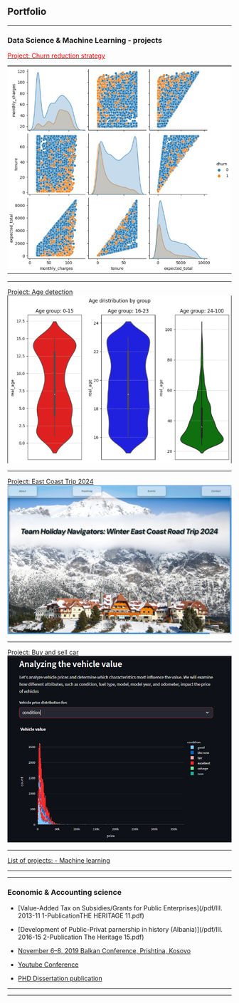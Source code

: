 ## Portfolio

---

### Data Science & Machine Learning - projects 

[<font color='red'>Project: Churn reduction strategy](/churn_risk.md/)</font>
 <!--[Project 1 Title](/sample_page) (https://github.com/Alba-Sk/Data_projects_TripleTen/) -->

<img src="images/Corr_churn.jpg?raw=true"/>

---
[Project: Age detection<font color='blue'>](/sample_page.md/)</font>
<img src="images/age_det.png?raw=true"/>
<!-- -->

---
[Project: East Coast Trip 2024<font color='blue'>](https://fancy-faloodeh-695333.netlify.app/)</font> <!-- [Project 2 Title](/pdf/sample_presentation.pdf)-->
<img src="images/east_trip.png?raw=true"/>
<!-- -->

---
[Project: Buy and sell car<font color='blue'>](https://web-car-pr.onrender.com/)</font> <!-- [Project 3 Title](http://example.com/)-->
<img src="images/web_car.png?raw=true"/>
<!-- -->

---

[List of projects: - Machine learning](/list.md/) 

---
 

---
### Economic & Accounting science

- [Value-Added Tax on Subsidies/Grants for Public Enterprises](/pdf/III. 2013-11 1-PublicationTHE HERITAGE 11.pdf)
  
- [Development of Public-Privat parnership in history (Albania)](/pdf/III. 2016-15 2-Publication The Heritage 15.pdf)
  
- [November 6–8, 2019 Balkan Conference, Prishtina, Kosovo](https://balkansjointconference.org/?page_id=4991&lang=en/)
- [Youtube Conference](https://www.youtube.com/watch?v=0J4VQpqoiYQ/)
  
- [PHD Dissertation publication](https://www.bksh.al/details/453485/)

  

---




---
<p style="font-size:11px">
<!-- Remove above link if you don't want to attibute -->
<!-- <p style="font-size:11px">Page template forked from <a href="https://github.com/evanca/quick-portfolio">evanca</a></p> -->
